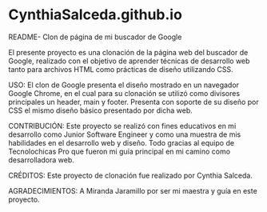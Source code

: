 # CynthiaSalceda.github.io
README- Clon de página de mi buscador de Google

El presente proyecto es una clonación de la página web del buscador de Google, realizado con el objetivo de aprender técnicas de desarrollo web tanto para archivos HTML como prácticas de diseño utilizando CSS.

USO:
El clon de Google presenta el diseño mostrado en un navegador Google Chrome, en el cual para su clonación se utilizó como divisores principales un header, main y footer. Presenta con soporte de su diseño por CSS el mismo diseño básico presentado por dicha web.

CONTRIBUCIÓN:
Este proyecto se realizó con fines educativos en mi desarrollo como Junior Software Engineer y como una muestra de mis habilidades en el desarrollo web y diseño. Todo gracias al equipo de Tecnolochicas Pro que fueron mi guía principal en mi camino como desarrolladora web.

CRÉDITOS: 
Este proyecto de clonación fue realizado por Cynthia Salceda.

AGRADECIMIENTOS:
A Miranda Jaramillo por ser mi maestra y guía en este proyecto.
